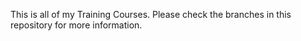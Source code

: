 This is all of my Training Courses. Please check the branches in this repository for more information.
